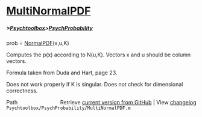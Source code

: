 # [MultiNormalPDF](MultiNormalPDF)
##### >[Psychtoolbox](Psychtoolbox)>[PsychProbability](PsychProbability)

prob = [NormalPDF](NormalPDF)(x,u,K)  
  
Computes the p(x) according to N(u,K). Vectors x and u should be column  
vectors.  
  
Formula taken from Duda and Hart, page 23.  
  
Does not work properly if K is singular. Does not check for dimensional  
correctness.  




<div class="code_header" style="text-align:right;">
  <span style="float:left;">Path&nbsp;&nbsp;</span> <span class="counter">Retrieve <a href=
  "https://raw.github.com/Psychtoolbox-3/Psychtoolbox-3/beta/Psychtoolbox/PsychProbability/MultiNormalPDF.m">current version from GitHub</a> | View <a href=
  "https://github.com/Psychtoolbox-3/Psychtoolbox-3/commits/beta/Psychtoolbox/PsychProbability/MultiNormalPDF.m">changelog</a></span>
</div>
<div class="code">
  <code>Psychtoolbox/PsychProbability/MultiNormalPDF.m</code>
</div>

